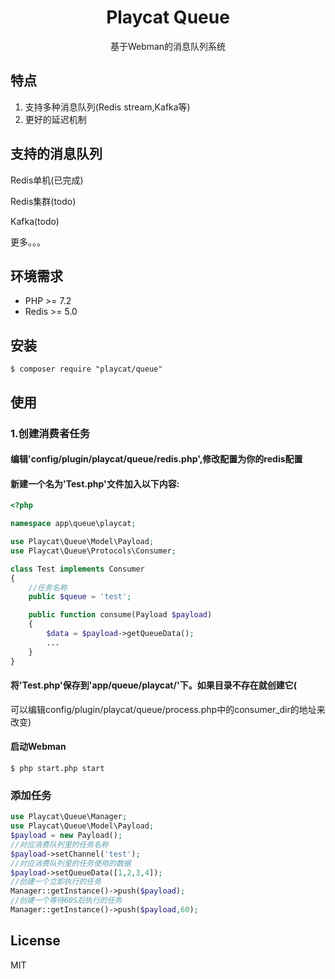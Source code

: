 <h1 align="center">Playcat Queue</h1>

<p align="center">基于Webman的消息队列系统</p>

## 特点

1. 支持多种消息队列(Redis stream,Kafka等)
1. 更好的延迟机制

## 支持的消息队列

Redis单机(已完成)

Redis集群(todo)

Kafka(todo)

更多。。。

## 环境需求

- PHP >= 7.2
- Redis >= 5.0

## 安装

```shell
$ composer require "playcat/queue"
```

## 使用

### 1.创建消费者任务

#### 编辑'config/plugin/playcat/queue/redis.php',修改配置为你的redis配置

#### 新建一个名为'Test.php'文件加入以下内容:

```php
<?php

namespace app\queue\playcat;

use Playcat\Queue\Model\Payload;
use Playcat\Queue\Protocols\Consumer;

class Test implements Consumer
{
    //任务名称
    public $queue = 'test';

    public function consume(Payload $payload)
    {
        $data = $payload->getQueueData();
        ...
    }
}

```

#### 将'Test.php'保存到'app/queue/playcat/'下。如果目录不存在就创建它(

可以编辑config/plugin/playcat/queue/process.php中的consumer_dir的地址来改变)

#### 启动Webman

```shell
$ php start.php start
```

### 添加任务

```php
use Playcat\Queue\Manager;
use Playcat\Queue\Model\Payload;
$payload = new Payload();
//对应消费队列里的任务名称
$payload->setChannel('test');
//对应消费队列里的任务使用的数据
$payload->setQueueData([1,2,3,4]);
//创建一个立即执行的任务 
Manager::getInstance()->push($payload);
//创建一个等待60S后执行的任务
Manager::getInstance()->push($payload,60);        
```

## License

MIT

